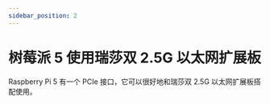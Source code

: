 ```yaml
---
sidebar_position: 2
---
```


# 树莓派 5 使用瑞莎双 2.5G 以太网扩展板

Raspberry Pi 5 有一个 PCIe 接口，它可以很好地和瑞莎双 2.5G 以太网扩展板搭配使用。
